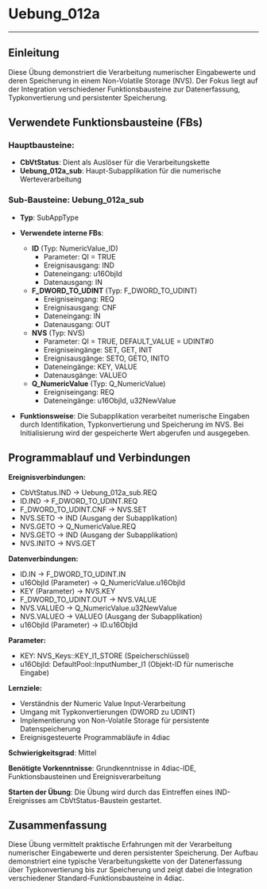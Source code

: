 # Uebung_012a

* * * * * * * * * *

## Einleitung
Diese Übung demonstriert die Verarbeitung numerischer Eingabewerte und deren Speicherung in einem Non-Volatile Storage (NVS). Der Fokus liegt auf der Integration verschiedener Funktionsbausteine zur Datenerfassung, Typkonvertierung und persistenter Speicherung.

## Verwendete Funktionsbausteine (FBs)

### Hauptbausteine:
- **CbVtStatus**: Dient als Auslöser für die Verarbeitungskette
- **Uebung_012a_sub**: Haupt-Subapplikation für die numerische Werteverarbeitung

### Sub-Bausteine: Uebung_012a_sub

- **Typ**: SubAppType
- **Verwendete interne FBs**:
    - **ID** (Typ: NumericValue_ID)
        - Parameter: QI = TRUE
        - Ereignisausgang: IND
        - Dateneingang: u16ObjId
        - Datenausgang: IN
    - **F_DWORD_TO_UDINT** (Typ: F_DWORD_TO_UDINT)
        - Ereigniseingang: REQ
        - Ereignisausgang: CNF
        - Dateneingang: IN
        - Datenausgang: OUT
    - **NVS** (Typ: NVS)
        - Parameter: QI = TRUE, DEFAULT_VALUE = UDINT#0
        - Ereigniseingänge: SET, GET, INIT
        - Ereignisausgänge: SETO, GETO, INITO
        - Dateneingänge: KEY, VALUE
        - Datenausgänge: VALUEO
    - **Q_NumericValue** (Typ: Q_NumericValue)
        - Ereigniseingang: REQ
        - Dateneingänge: u16ObjId, u32NewValue

- **Funktionsweise**: Die Subapplikation verarbeitet numerische Eingaben durch Identifikation, Typkonvertierung und Speicherung im NVS. Bei Initialisierung wird der gespeicherte Wert abgerufen und ausgegeben.

## Programmablauf und Verbindungen

**Ereignisverbindungen:**
- CbVtStatus.IND → Uebung_012a_sub.REQ
- ID.IND → F_DWORD_TO_UDINT.REQ
- F_DWORD_TO_UDINT.CNF → NVS.SET
- NVS.SETO → IND (Ausgang der Subapplikation)
- NVS.GETO → Q_NumericValue.REQ
- NVS.GETO → IND (Ausgang der Subapplikation)
- NVS.INITO → NVS.GET

**Datenverbindungen:**
- ID.IN → F_DWORD_TO_UDINT.IN
- u16ObjId (Parameter) → Q_NumericValue.u16ObjId
- KEY (Parameter) → NVS.KEY
- F_DWORD_TO_UDINT.OUT → NVS.VALUE
- NVS.VALUEO → Q_NumericValue.u32NewValue
- NVS.VALUEO → VALUEO (Ausgang der Subapplikation)
- u16ObjId (Parameter) → ID.u16ObjId

**Parameter:**
- KEY: NVS_Keys::KEY_I1_STORE (Speicherschlüssel)
- u16ObjId: DefaultPool::InputNumber_I1 (Objekt-ID für numerische Eingabe)

**Lernziele:**
- Verständnis der Numeric Value Input-Verarbeitung
- Umgang mit Typkonvertierungen (DWORD zu UDINT)
- Implementierung von Non-Volatile Storage für persistente Datenspeicherung
- Ereignisgesteuerte Programmabläufe in 4diac

**Schwierigkeitsgrad**: Mittel

**Benötigte Vorkenntnisse**: Grundkenntnisse in 4diac-IDE, Funktionsbausteinen und Ereignisverarbeitung

**Starten der Übung**: Die Übung wird durch das Eintreffen eines IND-Ereignisses am CbVtStatus-Baustein gestartet.

## Zusammenfassung
Diese Übung vermittelt praktische Erfahrungen mit der Verarbeitung numerischer Eingabewerte und deren persistenter Speicherung. Der Aufbau demonstriert eine typische Verarbeitungskette von der Datenerfassung über Typkonvertierung bis zur Speicherung und zeigt dabei die Integration verschiedener Standard-Funktionsbausteine in 4diac.